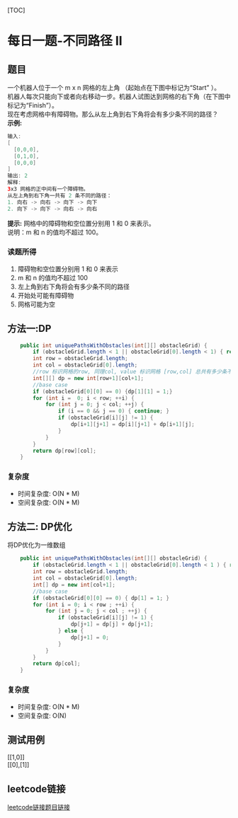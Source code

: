 [TOC]

# 每日一题-不同路径 II

## 题目
一个机器人位于一个 m x n 网格的左上角 （起始点在下图中标记为“Start” ）。  
机器人每次只能向下或者向右移动一步。机器人试图达到网格的右下角（在下图中标记为“Finish”）。  
现在考虑网格中有障碍物。那么从左上角到右下角将会有多少条不同的路径？  
**示例:**  
```java
输入:
[
  [0,0,0],
  [0,1,0],
  [0,0,0]
]
输出: 2
解释:
3x3 网格的正中间有一个障碍物。
从左上角到右下角一共有 2 条不同的路径：
1. 向右 -> 向右 -> 向下 -> 向下
2. 向下 -> 向下 -> 向右 -> 向右
```

**提示:**
网格中的障碍物和空位置分别用 1 和 0 来表示。  
说明：m 和 n 的值均不超过 100。  

### 读题所得
1. 障碍物和空位置分别用 1 和 0 来表示
2. m 和 n 的值均不超过 100
3. 左上角到右下角将会有多少条不同的路径
4. 开始处可能有障碍物
5. 网格可能为空

## 方法一:DP
```java
    public int uniquePathsWithObstacles(int[][] obstacleGrid) {
        if (obstacleGrid.length < 1 || obstacleGrid[0].length < 1) { return 0; }
        int row = obstacleGrid.length;
        int col = obstacleGrid[0].length;
        //row 标识网格的row, 同理col, value 标识网格 [row,col] 总共有多少条不同的路径
        int[][] dp = new int[row+1][col+1];
        //base case
        if (obstacleGrid[0][0] == 0) {dp[1][1] = 1;}
        for (int i =  0; i < row; ++i) {
            for (int j = 0; j < col; ++j) {
                if (i == 0 && j == 0) { continue; }
                if (obstacleGrid[i][j] != 1) {
                    dp[i+1][j+1] = dp[i][j+1] + dp[i+1][j];
                } 
            }
        }
        return dp[row][col];
    }
```
### 复杂度
* 时间复杂度: O(N * M)
* 空间复杂度: O(N * M)

## 方法二: DP优化
将DP优化为一维数组 
```java
    public int uniquePathsWithObstacles(int[][] obstacleGrid) {
        if (obstacleGrid.length < 1 || obstacleGrid[0].length < 1 ) { return 0; }
        int row = obstacleGrid.length;
        int col = obstacleGrid[0].length;
        int[] dp = new int[col+1];
        //base case
        if (obstacleGrid[0][0] == 0) { dp[1] = 1; }
        for (int i = 0; i < row ; ++i) {
            for (int j = 0; j < col ; ++j) {
                if (obstacleGrid[i][j] != 1) {
                    dp[j+1] = dp[j] + dp[j+1];
                } else {
                    dp[j+1] = 0;
                }
            }
        }
        return dp[col];
    }
```
### 复杂度
* 时间复杂度: O(N * M)
* 空间复杂度: O(N)

## 测试用例
[[1,0]]  
[[0],[1]]  

## leetcode链接
[leetcode链接题目链接](https://leetcode-cn.com/problems/unique-paths-ii)  